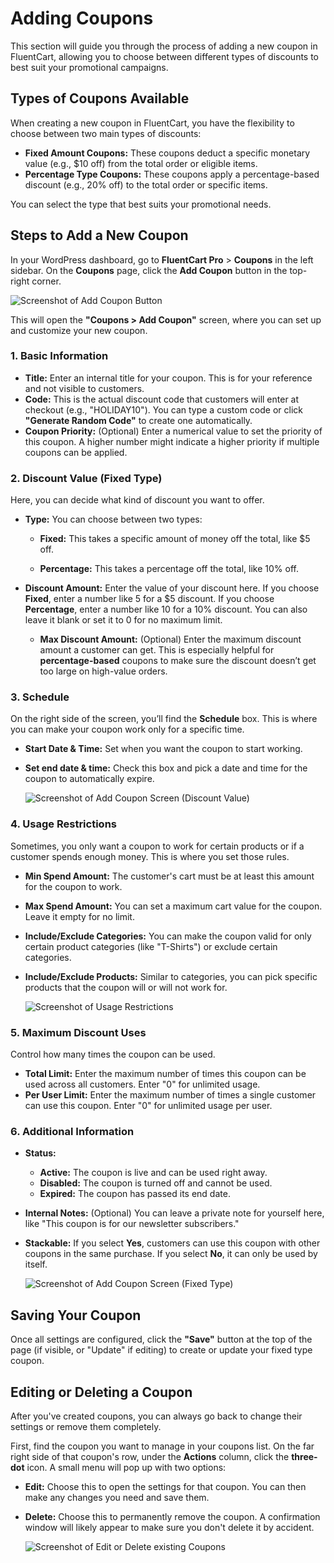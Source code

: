# Adding Coupons

This section will guide you through the process of adding a new coupon in FluentCart, allowing you to choose between different types of discounts to best suit your promotional campaigns.

## Types of Coupons Available

When creating a new coupon in FluentCart, you have the flexibility to choose between two main types of discounts:

* **Fixed Amount Coupons:** These coupons deduct a specific monetary value (e.g., $10 off) from the total order or eligible items.
* **Percentage Type Coupons:** These coupons apply a percentage-based discount (e.g., 20% off) to the total order or specific items. 

You can select the type that best suits your promotional needs.

## Steps to Add a New Coupon

In your WordPress dashboard, go to **FluentCart Pro** > **Coupons** in the left sidebar. On the **Coupons** page, click the **Add Coupon** button in the top-right corner.

   ![Screenshot of Add Coupon Button](/images/marketing-sales-tools/add-coupon-button.png) 

This will open the **"Coupons > Add Coupon"** screen, where you can set up and customize your new coupon.

### 1. Basic Information

* **Title:** Enter an internal title for your coupon. This is for your reference and not visible to customers.
* **Code:** This is the actual discount code that customers will enter at checkout (e.g., "HOLIDAY10"). You can type a custom code or click **"Generate Random Code"** to create one automatically.
* **Coupon Priority:** (Optional) Enter a numerical value to set the priority of this coupon. A higher number might indicate a higher priority if multiple coupons can be applied.

### 2. Discount Value (Fixed Type)

Here, you can decide what kind of discount you want to offer.

* **Type:** You can choose between two types:

  * **Fixed:** This takes a specific amount of money off the total, like $5 off.

  * **Percentage:** This takes a percentage off the total, like 10% off.

* **Discount Amount:** Enter the value of your discount here. If you choose **Fixed**, enter a number like 5 for a $5 discount. If you choose **Percentage**, enter a number like 10 for a 10% discount. You can also leave it blank or set it to 0 for no maximum limit.
  * **Max Discount Amount:** (Optional) Enter the maximum discount amount a customer can get. This is especially helpful for **percentage-based** coupons to make sure the discount doesn’t get too large on high-value orders.

### 3. Schedule

On the right side of the screen, you’ll find the **Schedule** box. This is where you can make your coupon work only for a specific time.

* **Start Date & Time:** Set when you want the coupon to start working.
* **Set end date & time:** Check this box and pick a date and time for the coupon to automatically expire.

   ![Screenshot of Add Coupon Screen (Discount Value)](/images/marketing-sales-tools/discount-value.png)

### 4. Usage Restrictions

Sometimes, you only want a coupon to work for certain products or if a customer spends enough money. This is where you set those rules.

* **Min Spend Amount:** The customer's cart must be at least this amount for the coupon to work.
* **Max Spend Amount:** You can set a maximum cart value for the coupon. Leave it empty for no limit.
* **Include/Exclude Categories:** You can make the coupon valid for only certain product categories (like "T-Shirts") or exclude certain categories.
* **Include/Exclude Products:** Similar to categories, you can pick specific products that the coupon will or will not work for.

    ![Screenshot of Usage Restrictions](/images/marketing-sales-tools/usage-restrictions.png)

### 5. Maximum Discount Uses

Control how many times the coupon can be used.

* **Total Limit:** Enter the maximum number of times this coupon can be used across all customers. Enter "0" for unlimited usage.
* **Per User Limit:** Enter the maximum number of times a single customer can use this coupon. Enter "0" for unlimited usage per user.

### 6. Additional Information

* **Status:** 
  * **Active:** The coupon is live and can be used right away.
  * **Disabled:** The coupon is turned off and cannot be used.
  * **Expired:** The coupon has passed its end date.
* **Internal Notes:** (Optional) You can leave a private note for yourself here, like "This coupon is for our newsletter subscribers."
* **Stackable:** If you select **Yes**, customers can use this coupon with other coupons in the same purchase. If you select **No**, it can only be used by itself.

    ![Screenshot of Add Coupon Screen (Fixed Type)](/images/marketing-sales-tools/additional-info.png)

## Saving Your Coupon

Once all settings are configured, click the **"Save"** button at the top of the page (if visible, or "Update" if editing) to create or update your fixed type coupon. 

## Editing or Deleting a Coupon

After you've created coupons, you can always go back to change their settings or remove them completely.

First, find the coupon you want to manage in your coupons list. On the far right side of that coupon's row, under the **Actions** column, click the **three-dot** icon. A small menu will pop up with two options:

* **Edit:** Choose this to open the settings for that coupon. You can then make any changes you need and save them.
* **Delete:** Choose this to permanently remove the coupon. A confirmation window will likely appear to make sure you don't delete it by accident.


    ![Screenshot of Edit or Delete existing Coupons](/images/marketing-sales-tools/edit-delete-coupons.png)
